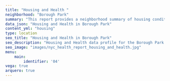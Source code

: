 ```yaml
---
title: "Housing and Health "
neighborhood: "Borough Park"
summary: "This report provides a neighborhood summary of housing conditions and related health outcomes. It also describes population characteristics that can increase vulnerability to housing hazards."
data_json: "Housing and Health in Borough Park"
content_yml: "housing"
type: location
seo_title: "Housing and Health in Borough Park"
seo_description: "Housing and Health data profile for the Borough Park neighborhood of NYC."
seo_image: "images/nyc_health_report_housing_and_health.jpg"
menu:
    main:
        identifier: '04'
vega: true
arquero: true
---
```

